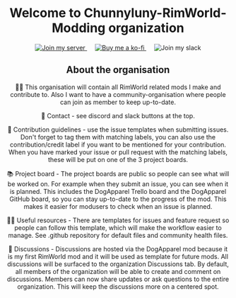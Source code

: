 <h1 align= "center">Welcome to Chunnyluny-RimWorld-Modding organization</h1>

<div align= "center">
<a href="https://discord.gg/NjbW9RTQkA">
    <img alt="Join my server" src="https://img.shields.io/badge/join_me_on-discord-magenta?style=for-the-badge&logo=discord" />
</a>
&emsp;
<a href="https://ko-fi.com/I2I8ND4C0">
    <img alt="Buy me a ko-fi" src="https://shields.io/badge/ko--fi-Buy_me_a_ko_fi-magenta?logo=ko-fi&style=for-the-badge" />
</a>
&emsp;
<a href="https://join.slack.com/t/chunnylunyrim-7gz9374/shared_invite/zt-22x8mqqh1-ooMBenNDfIt2xtH985UDEA"></a>
    <img alt="Join my slack" src="https://img.shields.io/badge/join_me_on-slack-magenta?style=for-the-badge&logo=slack" />
</a>
</div>

<h2 align= "center">About the organisation</h2>
<p align= "center">🙋‍♀️ This organisation will contain all RimWorld related mods I make and contribute to. Also I want to have a community-organisation where people can join as member to keep up-to-date.</p>

<p align= "center">📧 Contact - see discord and slack buttons at the top.</p>

<p align= "center">🌈 Contribution guidelines - use the issue templates when submitting issues. Don't forget to tag them with matching labels, you can also use the contribution/credit label if you want to be mentioned for your contribution. When you have marked your issue or pull request with the matching labels, these will be put on one of the 3 project boards.</p>

<p align= "center">📚 Project board - The project boards are public so people can see what will be worked on. For example when they submit an issue, you can see when it is planned. This includes the DogApparel Trello board and the DogApparel GitHub board, so you can stay up-to-date to the progress of the mod. This makes it easier for modusers to check when an issue is planned.</p>

<p align= "center">👩‍💻 Useful resources - There are templates for issues and feature request so people can follow this template, which will make the workflow easier to manage. See .github repository for default files and community health files.</p>

<p align= "center">🏡 Discussions - Discussions are hosted via the DogApparel mod because it is my first RimWorld mod and it will be used as template for future mods.
All discussions will be surfaced to the organization Discussions tab. By default, all members of the organization will be able to create and comment on discussions. Members can now share updates or ask questions to the entire organization. This will keep the discussions more on a centered spot.</p>
